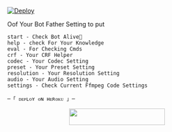 

[![Deploy](https://www.herokucdn.com/deploy/button.svg)](https://heroku.com/deploy?template=https://github.com/Tobigod123/ikada-nunchi-dengey-)

Oof 
Your Bot Father Setting to put
```
start - Check Bot Alive💋
help - check For Your Knowledge
eval - For Checking Cmds
crf - Your CRF Helper
codec - Your Codec Setting
preset - Your Preset Setting
resolution - Your Resolution Setting
audio - Your Audio Setting
settings - Check Current Ffmpeg Code Settings
```
    ─「 ᴅᴇᴩʟᴏʏ ᴏɴ ʜᴇʀᴏᴋᴜ 」─
</h3>

<p align="center"><a href="https://dashboard.heroku.com/new?template=https://githhttps://dashboard.heroku.com/new?template=https://github.com/Tobigod123/ikada-nunchi-dengey-"https://dashboard.heroku.com/new?template=https://githhttps://dashboard.heroku.com/new?template=https://github.com/Tobigod123/ikada-nunchi-dengey-/new?template=https://githhttps://dashboard.heroku.com/new?template=https://github.com/Tobigod123/ikada-nunchi-dengey-https://dashboard.heroku.com/new?template=https://githhttps://dashboard.heroku.com/new?templatm/Tobigod123/ikada-nunchi-dengey-https://dashboard.heroku.com/new?template=https://githhttps://dashboard.heroku.com/new?template=https://github.com/Tobigod123/ikada-nunchi-dengey-> <img src="https://img.shields.io/badge/Deploy%20On%20Heroku-black?style=for-the-badge&logo=heroku" width="220" height="38.45"/></a></p>
